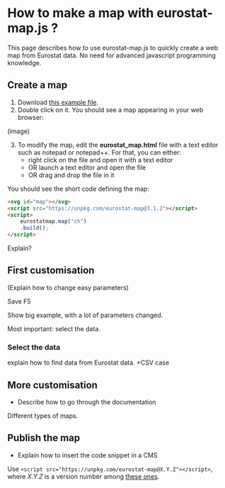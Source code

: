 # How to make a map with eurostat-map.js ?

This page describes how to use eurostat-map.js to quickly create a web map from Eurostat data. No need for advanced javascript programming knowledge.

## Create a map

1. Download [this example file](eurostat_map.html).
2. Double click on it. You should see a map appearing in your web browser:

(image)

3. To modify the map, edit the **eurostat_map.html** file with a text editor such as notepad or notepad++. For that, you can either:
   - right click on the file and open it with a text editor
   - OR launch a text editor and open the file
   - OR drag and drop the file in it

You should see the short code defining the map:

```html
<svg id="map"></svg>
<script src="https://unpkg.com/eurostat-map@3.1.2"></script>
<script>
    eurostatmap.map("ch")
    .build();
</script>
``` 


Explain?

## First customisation

(Explain how to change easy parameters)

Save
F5

Show big example, with a lot of parameters changed.

Most important: select the data.

### Select the data

<TODO> explain how to find data from Eurostat data. +CSV case



## More customisation

- Describe how to go through the documentation

Different types of maps.

## Publish the map
- Explain how to insert the code snippet in a CMS


Use ``<script src="https://unpkg.com/eurostat-map@X.Y.Z"></script>``, where *X.Y.Z* is a version number among [these ones](https://www.npmjs.com/package/eurostat-map?activeTab=versions).
